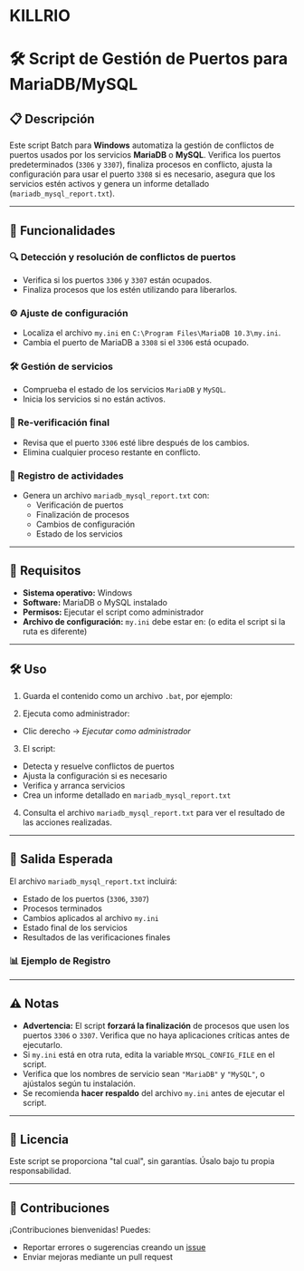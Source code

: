 # KILLRIO
# 🛠️ Script de Gestión de Puertos para MariaDB/MySQL

## 📋 Descripción

Este script Batch para **Windows** automatiza la gestión de conflictos de puertos usados por los servicios **MariaDB** o **MySQL**. Verifica los puertos predeterminados (`3306` y `3307`), finaliza procesos en conflicto, ajusta la configuración para usar el puerto `3308` si es necesario, asegura que los servicios estén activos y genera un informe detallado (`mariadb_mysql_report.txt`).

---

## 🚀 Funcionalidades

### 🔍 Detección y resolución de conflictos de puertos
- Verifica si los puertos `3306` y `3307` están ocupados.
- Finaliza procesos que los estén utilizando para liberarlos.

### ⚙️ Ajuste de configuración
- Localiza el archivo `my.ini` en `C:\Program Files\MariaDB 10.3\my.ini`.
- Cambia el puerto de MariaDB a `3308` si el `3306` está ocupado.

### 🛠️ Gestión de servicios
- Comprueba el estado de los servicios `MariaDB` y `MySQL`.
- Inicia los servicios si no están activos.

### 🔄 Re-verificación final
- Revisa que el puerto `3306` esté libre después de los cambios.
- Elimina cualquier proceso restante en conflicto.

### 📝 Registro de actividades
- Genera un archivo `mariadb_mysql_report.txt` con:
  - Verificación de puertos
  - Finalización de procesos
  - Cambios de configuración
  - Estado de los servicios

---

## 📌 Requisitos

- **Sistema operativo:** Windows  
- **Software:** MariaDB o MySQL instalado  
- **Permisos:** Ejecutar el script como administrador  
- **Archivo de configuración:** `my.ini` debe estar en:
(o edita el script si la ruta es diferente)

---

## 🛠️ Uso

1. Guarda el contenido como un archivo `.bat`, por ejemplo:

2. Ejecuta como administrador:
- Clic derecho → _Ejecutar como administrador_

3. El script:
- Detecta y resuelve conflictos de puertos
- Ajusta la configuración si es necesario
- Verifica y arranca servicios
- Crea un informe detallado en `mariadb_mysql_report.txt`

4. Consulta el archivo `mariadb_mysql_report.txt` para ver el resultado de las acciones realizadas.

---

## 📄 Salida Esperada

El archivo `mariadb_mysql_report.txt` incluirá:

- Estado de los puertos (`3306`, `3307`)
- Procesos terminados
- Cambios aplicados al archivo `my.ini`
- Estado final de los servicios
- Resultados de las verificaciones finales

### 📊 Ejemplo de Registro


---

## ⚠️ Notas

- **Advertencia:** El script **forzará la finalización** de procesos que usen los puertos `3306` o `3307`. Verifica que no haya aplicaciones críticas antes de ejecutarlo.
- Si `my.ini` está en otra ruta, edita la variable `MYSQL_CONFIG_FILE` en el script.
- Verifica que los nombres de servicio sean `"MariaDB"` y `"MySQL"`, o ajústalos según tu instalación.
- Se recomienda **hacer respaldo** del archivo `my.ini` antes de ejecutar el script.

---

## 📜 Licencia

Este script se proporciona "tal cual", sin garantías. Úsalo bajo tu propia responsabilidad.

---

## 🌟 Contribuciones

¡Contribuciones bienvenidas! Puedes:

- Reportar errores o sugerencias creando un [issue](https://github.com/tu_usuario/tu_repo/issues)
- Enviar mejoras mediante un pull request

